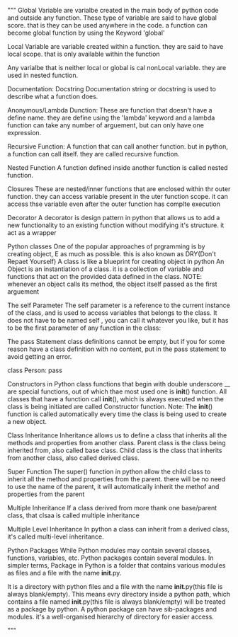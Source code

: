 """
Global Variable are varialbe created in the main body of python code and outside any function. These type of variable are said to have global score. that is they can be used anywhere in the code. a function can become global function by using the Keyword 'global'

Local Variable are variable created within a function. they are said to have local scope. that is only available within the function

Any varialbe that is neither local or global is cal nonLocal variable. they are used in nested function. 

Documentation: Docstring
Documentation string or docstring is used to describe what a function does.

Anonymous/Lambda Dunction:
These are function that doesn't have a define name. they are define using the 'lambda' keyword and a lambda function can take any number of arguement, but can only have one expression.

Recursive Function:
A function that can call another function. but in python, a function can call itself. they are called recursive function. 

Nested Function
A function defined inside another function is called nested function.

Closures
These are nested/inner functions that are enclosed within thr outer function. they can access variable present in the uter function scope. it can access thse variable even after the outer function has complte execution

Decorator
A decorator is  design pattern in python that allows us to add a new functionality to an existing function without modifying it's structure. it act as a wrapper

Python classes
One of the popular approaches of prgramming is by creating object, E as much as possible. this is also known as DRY(Don't Repaet Yourself)
A class is like a blueprint for creating object in python
An Object is an instantiation of a class. it is a collection of variable and functions that act on the provided data defined in the class. NOTE: whenever an object calls its method, the object itself passed as the first arguement

The self Parameter
The self parameter is a reference to the current instance of the class, and is used to access variables that belongs to the class.
It does not have to be named self , you can call it whatever you like, but it has to be the first parameter of any function in the class:

The pass Statement
class definitions cannot be empty, but if you for some reason have a class definition with no content, put in the pass statement to avoid getting an error.

class Person:
  pass

Constructors in Python
class functions that begin with double underscore __ are special functions, out of which thae most used one is __init__() function. All classes that have a function call __init__(), which is always executed when the class is being initiated are called Constructor function.
Note: The __init__() function is called automatically every time the class is being used to create a new object.

Class Inheritance
Inheritance allows us to define a class that inherits all the methods and properties from another class.
Parent class is the class being inherited from, also called base class.
Child class is the class that inherits from another class, also called derived class.

Super Function
The super() function in python allow the child class to inherit all the method and properties from the parent. there will be no need to use the name of the parent, it will automatically inherit the methof and properties from the parent

Multiple Inheritance
If a class derived from more thank one base/parent class, that clsaa is called multiple inheritance

Multiple Level Inheritance
In python a class can inherit from a derived class, it's called multi-level inheritance.

Python Packages
While Python modules may contain several classes, functions, variables, etc. Python packages contain several modules. In simpler terms, Package in Python is a folder that contains various modules as files and a file with the name __init__.py.

It is a directory with python files and a file with the name __init__.py(this file is always blank/empty). This means evry directory inside a python path, which contains a file named __init__.py(this file is always blank/empty) will be treated as a package by python.
A python package can have sib-packages and modules. it's a well-organised hierarchy of directory for easier access.

"""